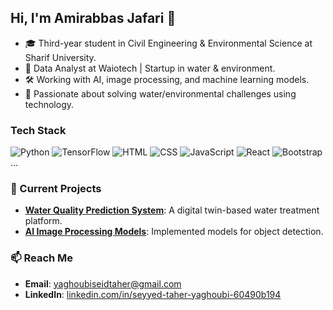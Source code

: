 ## Hi, I'm Amirabbas Jafari 👋

- 🎓 Third-year student in Civil Engineering & Environmental Science at Sharif University.
- 💼 Data Analyst at Waiotech | Startup in water & environment.
- 🛠️ Working with AI, image processing, and machine learning models.
- 🌱 Passionate about solving water/environmental challenges using technology.

### Tech Stack
![Python](https://img.shields.io/badge/-Python-333?logo=python)
![TensorFlow](https://img.shields.io/badge/-TensorFlow-333?logo=tensorflow)
![HTML](https://img.shields.io/badge/-HTML-333?logo=html5)
![CSS](https://img.shields.io/badge/-CSS-333?logo=css3)
![JavaScript](https://img.shields.io/badge/-JavaScript-333?logo=javascript)
![React](https://img.shields.io/badge/-React-333?logo=react)
![Bootstrap](https://img.shields.io/badge/-Bootstrap-333?logo=bootstrap)
...

### 🚀 Current Projects
- **[Water Quality Prediction System](#)**: A digital twin-based water treatment platform.
- **[AI Image Processing Models](#)**: Implemented models for object detection.

### 📫 Reach Me
- **Email**: [yaghoubiseidtaher@gmail.com](mailto:yaghoubiseidtaher@gmail.com)
- **LinkedIn**: [linkedin.com/in/seyyed-taher-yaghoubi-60490b194](https://linkedin.com/in/seyyed-taher-yaghoubi-60490b194)

